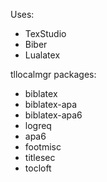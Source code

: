 Uses:

* TexStudio
* Biber
* Lualatex

tllocalmgr packages:

* biblatex
* biblatex-apa
* biblatex-apa6
* logreq
* apa6
* footmisc
* titlesec
* tocloft

